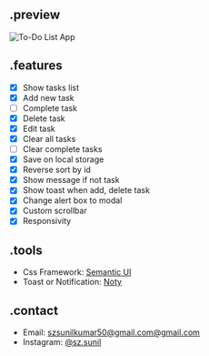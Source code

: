 ## .preview
![To-Do List App](https://i.ibb.co/h73STxF/screencapture-localhost-5500-2020-11-29-22-11-39.png)

## .features
- [x] Show tasks list
- [x] Add new task
- [ ] Complete task
- [x] Delete task
- [x] Edit task
- [x] Clear all tasks
- [ ] Clear complete tasks
- [x] Save on local storage
- [x] Reverse sort by id
- [x] Show message if not task
- [x] Show toast when add, delete task
- [x] Change alert box to modal
- [x] Custom scrollbar
- [x] Responsivity

## .tools
- Css Framework: [Semantic UI](https://semantic-ui.com)
- Toast or Notification: [Noty](https://ned.im/noty)

## .contact
- Email: [szsunilkumar50@gmail.com@gmail.com](mailto:dev.mehdineysi@gmail.com)
- Instagram: [@sz.sunil](https://instagram.com/neysidev)

